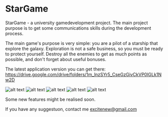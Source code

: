 # StarGame

StarGame - a university gamedevelopment project. The main project purpose is to get some communications skills during the development process.

The main game's purpose is very simple: you are a pilot of a starship that explore the galaxy. Exploration is not a safe business, so you must be ready to protect yourself. Destroy all the enemies to get as much points as possible, and don't forget about useful bonuses.

The latest application version you can get there: https://drive.google.com/drive/folders/1m_lnzSYr5_CseGzGivCkVP0lGLk1Nw2D

![alt text](img/screen1.png "Main menu")​
![alt text](img/screen2.png "About window - project crew")​
![alt text](img/screen3.png "User name pre-game input")​
![alt text](img/screen4.png "Game window")​
![alt text](img/screen5.png "Game over window")​

Some new features might be realised soon.

If you have any suggestuon, contact me excitenew@gmail.com
